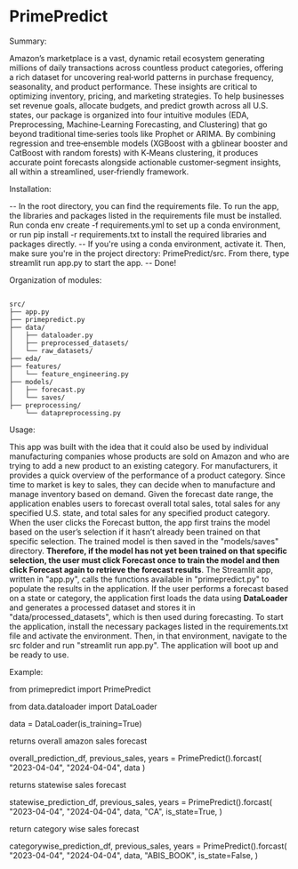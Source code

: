 # PrimePredict

Summary:

Amazon’s marketplace is a vast, dynamic retail ecosystem generating millions of daily transactions across countless product categories, offering a rich dataset for uncovering real‑world patterns in purchase frequency, seasonality, and product performance. These insights are critical to optimizing inventory, pricing, and marketing strategies. To help businesses set revenue goals, allocate budgets, and predict growth across all U.S. states, our package is organized into four intuitive modules (EDA, Preprocessing, Machine‑Learning Forecasting, and Clustering) that go beyond traditional time‑series tools like Prophet or ARIMA. By combining regression and tree‑ensemble models (XGBoost with a gblinear booster and CatBoost with random forests) with K‑Means clustering, it produces accurate point forecasts alongside actionable customer‑segment insights, all within a streamlined, user‑friendly framework.


Installation:

-- In the root directory, you can find the requirements file. To run the app, the libraries and packages listed in the requirements file must be installed.
Run conda env create -f requirements.yml to set up a conda environment, or
run pip install -r requirements.txt to install the required libraries and packages directly.
-- If you're using a conda environment, activate it. Then, make sure you're in the project directory: PrimePredict/src.
From there, type streamlit run app.py to start the app.
-- Done!

Organization of modules:

<pre><code>
src/
├── app.py
├── primepredict.py
├── data/
│   ├── dataloader.py
│   ├── preprocessed_datasets/
│   └── raw_datasets/
├── eda/
├── features/
│   └── feature_engineering.py
├── models/
│   ├── forecast.py
│   └── saves/
├── preprocessing/
    └── datapreprocessing.py
</code></pre>


Usage:

This app was built with the idea that it could also be used by individual manufacturing companies whose products are sold on Amazon and who are trying to add a new product to an existing category. For manufacturers, it provides a quick overview of the performance of a product category. Since time to market is key to sales, they can decide when to manufacture and manage inventory based on demand. Given the forecast date range, the application enables users to forecast overall total sales, total sales for any specified U.S. state, and total sales for any specified product category. When the user clicks the Forecast button, the app first trains the model based on the user’s selection if it hasn’t already been trained on that specific selection. The trained model is then saved in the "models/saves" directory. **Therefore, if the model has not yet been trained on that specific selection, the user must click Forecast once to train the model and then click Forecast again to retrieve the forecast results**. The Streamlit app, written in "app.py", calls the functions available in "primepredict.py" to populate the results in the application. If the user performs a forecast based on a state or category, the application first loads the data using **DataLoader** and generates a processed dataset and stores it in "data/processed_datasets", which is then used during forecasting. To start the application, install the necessary packages listed in the requirements.txt file and activate the environment. Then, in that environment, navigate to the src folder and run "streamlit run app.py". The application will boot up and be ready to use.

Example:

from primepredict import PrimePredict

from data.dataloader import DataLoader

data = DataLoader(is_training=True)

returns overall amazon sales forecast

overall_prediction_df, previous_sales, years = PrimePredict().forcast(
        "2023-04-04", "2024-04-04", data
    )

returns statewise sales forecast

statewise_prediction_df, previous_sales, years = PrimePredict().forcast(
        "2023-04-04",
        "2024-04-04",
        data,
        "CA",
        is_state=True,
    )

return category wise sales forecast

categorywise_prediction_df, previous_sales, years = PrimePredict().forcast(
        "2023-04-04",
        "2024-04-04",
        data,
        "ABIS_BOOK",
        is_state=False,
    )
